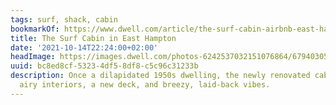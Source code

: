 ```yaml
---
tags: surf, shack, cabin
bookmarkOf: https://www.dwell.com/article/the-surf-cabin-airbnb-east-hampton-bdedb6b2
title: The Surf Cabin in East Hampton
date: '2021-10-14T22:24:00+02:00'
headImage: https://images.dwell.com/photos-6242537032151076864/6794030534225043456-large/now-available-to-rent-on-airbnb-the-revamped-1950s-dwelling-known-as-the-surf-cabin-features-airy-interiors-with-laid-back-vibes-for-a-breezy-weekend-getaway.jpg
uuid: bc8ed8cf-5323-4df5-8df8-c5c96c31233b
description: Once a dilapidated 1950s dwelling, the newly renovated cabin features
  airy interiors, a new deck, and breezy, laid-back vibes.
---
```


